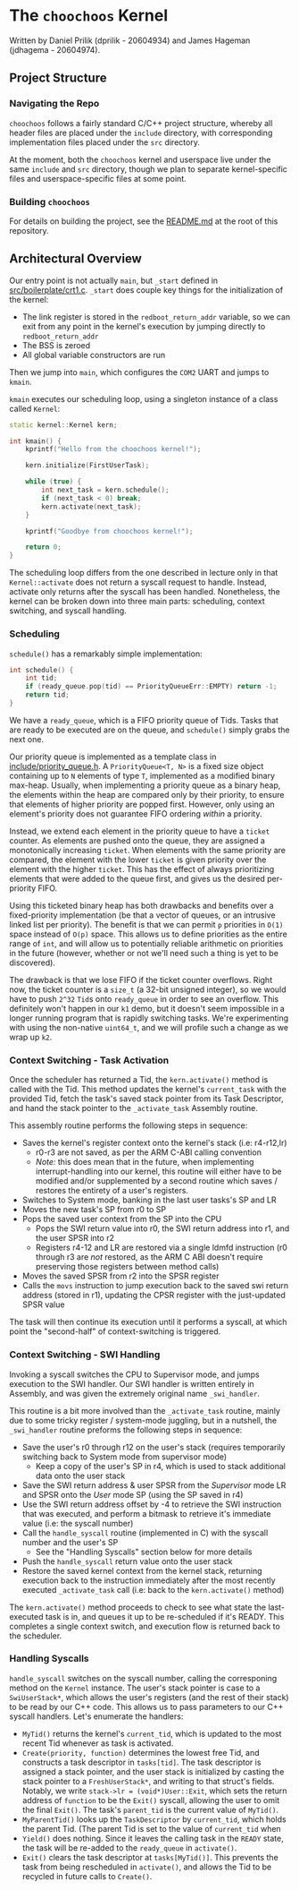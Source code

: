 # The `choochoos` Kernel

Written by Daniel Prilik (dprilik - 20604934) and James Hageman (jdhagema - 20604974).

## Project Structure

### Navigating the Repo

`choochoos` follows a fairly standard C/C++ project structure, whereby all header files are placed under the `include` directory, with corresponding implementation files placed under the `src` directory.

At the moment, both the `choochoos` kernel and userspace live under the same `include` and `src` directory, though we plan to separate kernel-specific files and userspace-specific files at some point.

### Building `choochoos`

For details on building the project, see the [README.md](`../../README.md`) at the root of this repository.

## Architectural Overview

Our entry point is not actually `main`, but `_start` defined in [src/boilerplate/crt1.c](../../src/boilerplate/crt1.c). `_start` does couple key things for the initialization of the kernel:
- The link register is stored in the `redboot_return_addr` variable, so we can exit from any point in the kernel's execution by jumping directly to `redboot_return_addr`
- The BSS is zeroed
- All global variable constructors are run

Then we jump into `main`, which configures the `COM2` UART and jumps to `kmain`.

`kmain` executes our scheduling loop, using a singleton instance of a class called `Kernel`:

```cpp
static kernel::Kernel kern;

int kmain() {
    kprintf("Hello from the choochoos kernel!");

    kern.initialize(FirstUserTask);

    while (true) {
        int next_task = kern.schedule();
        if (next_task < 0) break;
        kern.activate(next_task);
    }

    kprintf("Goodbye from choochoos kernel!");

    return 0;
}
```

The scheduling loop differs from the one described in lecture only in that `Kernel::activate` does not return a syscall request to handle. Instead, activate only returns after the syscall has been handled. Nonetheless, the kernel can be broken down into three main parts: scheduling, context switching, and syscall handling.

### Scheduling

`schedule()` has a remarkably simple implementation:

```cpp
int schedule() {
    int tid;
    if (ready_queue.pop(tid) == PriorityQueueErr::EMPTY) return -1;
    return tid;
}
```

We have a `ready_queue`, which is a FIFO priority queue of Tids. Tasks that are ready to be executed are on the queue, and `schedule()` simply grabs the next one.

Our priority queue is implemented as a template class in [include/priority_queue.h](../../include/priority_queue.h). A `PriorityQueue<T, N>` is a fixed size object containing up to `N` elements of type `T`, implemented as a modified binary max-heap. Usually, when implementing a priority queue as a binary heap, the elements within the heap are compared only by their priority, to ensure that elements of higher priority are popped first. However, only using an element's priority does not guarantee FIFO ordering _within_ a priority.

Instead, we extend each element in the priority queue to have a `ticket` counter. As elements are pushed onto the queue, they are assigned a monotonically increasing `ticket`. When elements with the same priority are compared, the element with the lower `ticket` is given priority over the element with the higher `ticket`. This has the effect of always prioritizing elements that were added to the queue first, and gives us the desired per-priority FIFO.

Using this ticketed binary heap has both drawbacks and benefits over a fixed-priority implementation (be that a vector of queues, or an intrusive linked list per priority). The benefit is that we can permit `p` priorities in `O(1)` space instead of `O(p)` space. This allows us to define priorities as the entire range of `int`, and will allow us to potentially reliable arithmetic on priorities in the future (however, whether or not we'll need such a thing is yet to be discovered).

The drawback is that we lose FIFO if the ticket counter overflows. Right now, the ticket counter is a `size_t` (a 32-bit unsigned integer), so we would have to push `2^32` `Tid`s onto `ready_queue` in order to see an overflow. This definitely won't happen in our `k1` demo, but it doesn't seem impossible in a longer running program that is rapidly switching tasks. We're experimenting with using the non-native `uint64_t`, and we will profile such a change as we wrap up `k2`.

### Context Switching - Task Activation

Once the scheduler has returned a Tid, the `kern.activate()` method is called with the Tid. This method updates the kernel's `current_task` with the provided Tid, fetch the task's saved stack pointer from its Task Descriptor, and hand the stack pointer to the `_activate_task` Assembly routine.

This assembly routine performs the following steps in sequence:
- Saves the kernel's register context onto the kernel's stack (i.e: r4-r12,lr)
    - r0-r3 are not saved, as per the ARM C-ABI calling convention
    - _Note:_ this does mean that in the future, when implementing interrupt-handling into our kernel, this routine will either have to be modified and/or supplemented by a second routine which saves / restores the entirety of a user's registers.
- Switches to System mode, banking in the last user tasks's SP and LR
- Moves the new task's SP from r0 to SP
- Pops the saved user context from the SP into the CPU
    - Pops the SWI return value into r0, the SWI return address into r1, and the user SPSR into r2
    - Registers r4-12 and LR are restored via a single ldmfd instruction (r0 through r3 are _not_ restored, as the ARM C ABI doesn't require preserving those registers between method calls)
- Moves the saved SPSR from r2 into the SPSR register
- Calls the `movs` instruction to jump execution back to the saved swi return address (stored in r1), updating the CPSR register with the just-updated SPSR value

The task will then continue its execution until it performs a syscall, at which point the "second-half" of context-switching is triggered.

### Context Switching - SWI Handling

Invoking a syscall switches the CPU to Supervisor mode, and jumps execution to the SWI handler. Our SWI handler is written entirely in Assembly, and was given the extremely original name `_swi_handler`.

This routine is a bit more involved than the `_activate_task` routine, mainly due to some tricky register / system-mode juggling, but in a nutshell, the `_swi_handler` routine preforms the following steps in sequence:
- Save the user's r0 through r12 on the user's stack (requires temporarily switching back to System mode from supervisor mode)
    - Keep a copy of the user's SP in r4, which is used to stack additional data onto the user stack
- Save the SWI return address & user SPSR from the _Supervisor_ mode LR and SPSR onto the _User_ mode SP (using the SP saved in r4)
- Use the SWI return address offset by -4 to retrieve the SWI instruction that was executed, and perform a bitmask to retrieve it's immediate value (i.e: the syscall number)
- Call the `handle_syscall` routine (implemented in C) with the syscall number and the user's SP
    - See the "Handling Syscalls" section below for more details
- Push the `handle_syscall` return value onto the user stack
- Restore the saved kernel context from the kernel stack, returning execution back to the instruction immediately after the most recently executed `_activate_task` call (i.e: back to the `kern.activate()` method)

The `kern.activate()` method proceeds to check to see what state the last-executed task is in, and queues it up to be re-scheduled if it's READY. This completes a single context switch, and execution flow is returned back to the scheduler.

### Handling Syscalls

`handle_syscall` switches on the syscall number, calling the corresponing method on the `Kernel` instance. The user's stack pointer is case to a `SwiUserStack*`, which allows the user's registers (and the rest of their stack) to be read by our C++ code. This allows us to pass parameters to our C++ syscall handlers. Let's enumerate the handlers:

- `MyTid()` returns the kernel's `current_tid`, which is updated to the most recent Tid whenever as task is activated.
- `Create(priority, function)` determines the lowest free Tid, and constructs a task descriptor in `tasks[tid]`. The task descriptor is assigned a stack pointer, and the user stack is initialized by casting the stack pointer to a `FreshUserStack*`, and writing to that struct's fields. Notably, we write `stack->lr = (void*)User::Exit`, which sets the return address of `function` to be the `Exit()` syscall, allowing the user to omit the final `Exit()`. The task's `parent_tid` is the current value of `MyTid()`.
- `MyParentTid()` looks up the `TaskDescriptor` by `current_tid`, which holds the parent Tid. (The parent Tid is set to the value of `current_tid` when
- `Yield()` does nothing. Since it leaves the calling task in the `READY` state, the task will be re-added to the `ready_queue` in `activate()`.
- `Exit()` clears the task descriptor at `tasks[MyTid()]`. This prevents the task from being rescheduled in `activate()`, and allows the Tid to be recycled in future calls to `Create()`.
